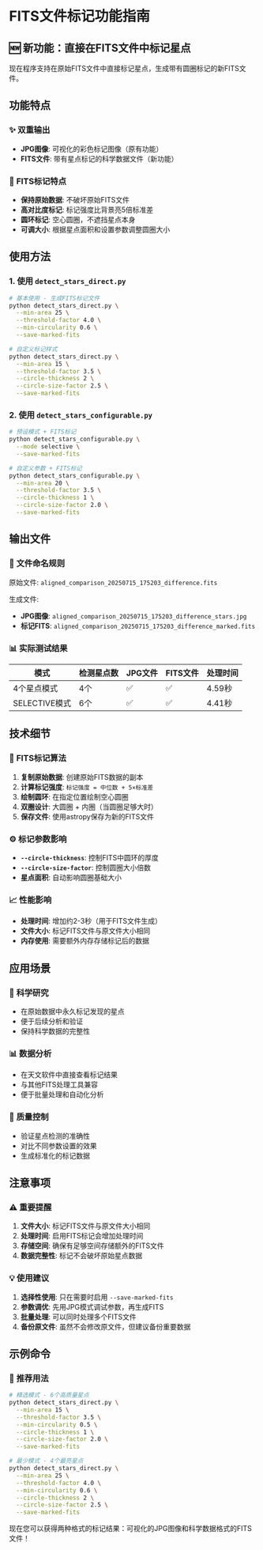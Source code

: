 # FITS文件标记功能指南

## 🆕 新功能：直接在FITS文件中标记星点

现在程序支持在原始FITS文件中直接标记星点，生成带有圆圈标记的新FITS文件。

## 功能特点

### ✨ **双重输出**
- **JPG图像**: 可视化的彩色标记图像（原有功能）
- **FITS文件**: 带有星点标记的科学数据文件（新功能）

### 🎯 **FITS标记特点**
- **保持原始数据**: 不破坏原始FITS文件
- **高对比度标记**: 标记强度比背景亮5倍标准差
- **圆环标记**: 空心圆圈，不遮挡星点本身
- **可调大小**: 根据星点面积和设置参数调整圆圈大小

## 使用方法

### 1. 使用 `detect_stars_direct.py`

```bash
# 基本使用 - 生成FITS标记文件
python detect_stars_direct.py \
  --min-area 25 \
  --threshold-factor 4.0 \
  --min-circularity 0.6 \
  --save-marked-fits

# 自定义标记样式
python detect_stars_direct.py \
  --min-area 15 \
  --threshold-factor 3.5 \
  --circle-thickness 2 \
  --circle-size-factor 2.5 \
  --save-marked-fits
```

### 2. 使用 `detect_stars_configurable.py`

```bash
# 预设模式 + FITS标记
python detect_stars_configurable.py \
  --mode selective \
  --save-marked-fits

# 自定义参数 + FITS标记
python detect_stars_configurable.py \
  --min-area 20 \
  --threshold-factor 3.5 \
  --circle-thickness 1 \
  --circle-size-factor 2.0 \
  --save-marked-fits
```

## 输出文件

### 📁 **文件命名规则**

原始文件: `aligned_comparison_20250715_175203_difference.fits`

生成文件:
- **JPG图像**: `aligned_comparison_20250715_175203_difference_stars.jpg`
- **标记FITS**: `aligned_comparison_20250715_175203_difference_marked.fits`

### 📊 **实际测试结果**

| 模式 | 检测星点数 | JPG文件 | FITS文件 | 处理时间 |
|------|------------|---------|----------|----------|
| 4个星点模式 | 4个 | ✅ | ✅ | 4.59秒 |
| SELECTIVE模式 | 6个 | ✅ | ✅ | 4.41秒 |

## 技术细节

### 🔧 **FITS标记算法**

1. **复制原始数据**: 创建原始FITS数据的副本
2. **计算标记强度**: `标记强度 = 中位数 + 5×标准差`
3. **绘制圆环**: 在指定位置绘制空心圆圈
4. **双圈设计**: 大圆圈 + 内圈（当圆圈足够大时）
5. **保存文件**: 使用astropy保存为新的FITS文件

### ⚙️ **标记参数影响**

- **`--circle-thickness`**: 控制FITS中圆环的厚度
- **`--circle-size-factor`**: 控制圆圈大小倍数
- **星点面积**: 自动影响圆圈基础大小

### 📈 **性能影响**

- **处理时间**: 增加约2-3秒（用于FITS文件生成）
- **文件大小**: 标记FITS文件与原文件大小相同
- **内存使用**: 需要额外内存存储标记后的数据

## 应用场景

### 🔬 **科学研究**
- 在原始数据中永久标记发现的星点
- 便于后续分析和验证
- 保持科学数据的完整性

### 📊 **数据分析**
- 在天文软件中直接查看标记结果
- 与其他FITS处理工具兼容
- 便于批量处理和自动化分析

### 🎯 **质量控制**
- 验证星点检测的准确性
- 对比不同参数设置的效果
- 生成标准化的标记数据

## 注意事项

### ⚠️ **重要提醒**

1. **文件大小**: 标记FITS文件与原文件大小相同
2. **处理时间**: 启用FITS标记会增加处理时间
3. **存储空间**: 确保有足够空间存储额外的FITS文件
4. **数据完整性**: 标记不会破坏原始星点数据

### 💡 **使用建议**

1. **选择性使用**: 只在需要时启用 `--save-marked-fits`
2. **参数调优**: 先用JPG模式调试参数，再生成FITS
3. **批量处理**: 可以同时处理多个FITS文件
4. **备份原文件**: 虽然不会修改原文件，但建议备份重要数据

## 示例命令

### 🎯 **推荐用法**

```bash
# 精选模式 - 6个高质量星点
python detect_stars_direct.py \
  --min-area 15 \
  --threshold-factor 3.5 \
  --min-circularity 0.5 \
  --circle-thickness 1 \
  --circle-size-factor 2.0 \
  --save-marked-fits

# 最少模式 - 4个最亮星点
python detect_stars_direct.py \
  --min-area 25 \
  --threshold-factor 4.0 \
  --min-circularity 0.6 \
  --circle-thickness 2 \
  --circle-size-factor 2.5 \
  --save-marked-fits
```

现在您可以获得两种格式的标记结果：可视化的JPG图像和科学数据格式的FITS文件！
